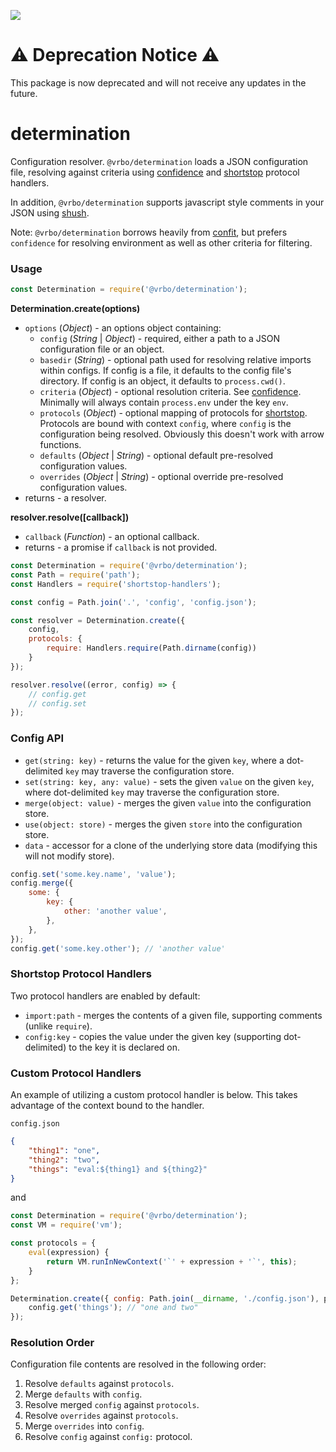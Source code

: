 ![](https://github.com/ExpediaGroup/determination/workflows/Node_CI/badge.svg)

# :warning: **Deprecation Notice** :warning:
This package is now deprecated and will not receive any updates in the future.

# determination

Configuration resolver. `@vrbo/determination` loads a JSON configuration file, resolving against criteria using [confidence](https://github.com/hapijs/confidence) and [shortstop](https://github.com/krakenjs/shortstop) protocol handlers.

In addition, `@vrbo/determination` supports javascript style comments in your JSON using [shush](https://github.com/krakenjs/shush).

Note: `@vrbo/determination` borrows heavily from [confit](https://github.com/krakenjs/confit), but prefers `confidence` for resolving environment as well as other criteria for filtering.

### Usage

```javascript
const Determination = require('@vrbo/determination');
```

**Determination.create(options)**

- `options` (_Object_) - an options object containing:
  - `config` (_String_ | _Object_) - required, either a path to a JSON configuration file or an object.
  - `basedir` (_String_) - optional path used for resolving relative imports within configs. If config is a file, it defaults to the config file's directory. If config is an object, it defaults to `process.cwd()`.
  - `criteria` (_Object_) - optional resolution criteria. See [confidence](https://github.com/hapijs/confidence). Minimally will always contain `process.env` under the key `env`.
  - `protocols` (_Object_) - optional mapping of protocols for [shortstop](https://github.com/krakenjs/shortstop). Protocols are bound with context `config`, where `config` is the configuration being resolved. Obviously this doesn't work with arrow functions.
  - `defaults` (_Object_ | _String_) - optional default pre-resolved configuration values.
  - `overrides` (_Object_ | _String_) - optional override pre-resolved configuration values.
- returns - a resolver.

**resolver.resolve([callback])**

- `callback` (_Function_) - an optional callback.
- returns - a promise if `callback` is not provided.

```javascript
const Determination = require('@vrbo/determination');
const Path = require('path');
const Handlers = require('shortstop-handlers');

const config = Path.join('.', 'config', 'config.json');

const resolver = Determination.create({
    config,
    protocols: {
        require: Handlers.require(Path.dirname(config))
    }
});

resolver.resolve((error, config) => {
    // config.get
    // config.set
});
```

### Config API

- `get(string: key)` - returns the value for the given `key`, where a dot-delimited `key` may traverse the configuration store.
- `set(string: key, any: value)` - sets the given `value` on the given `key`, where dot-delimited `key` may traverse the configuration store.
- `merge(object: value)` - merges the given `value` into the configuration store.
- `use(object: store)` - merges the given `store` into the configuration store.
- `data` - accessor for a clone of the underlying store data (modifying this will not modify store).

```javascript
config.set('some.key.name', 'value');
config.merge({
    some: {
        key: {
            other: 'another value',
        },
    },
});
config.get('some.key.other'); // 'another value'
```

### Shortstop Protocol Handlers

Two protocol handlers are enabled by default:

- `import:path` - merges the contents of a given file, supporting comments (unlike `require`).
- `config:key` - copies the value under the given key (supporting dot-delimited) to the key it is declared on.

### Custom Protocol Handlers

An example of utilizing a custom protocol handler is below. This takes advantage of the context bound to the handler.

`config.json`
```json
{
    "thing1": "one",
    "thing2": "two",
    "things": "eval:${thing1} and ${thing2}"
}
```

and

```javascript
const Determination = require('@vrbo/determination');
const VM = require('vm');

const protocols = {
    eval(expression) {
        return VM.runInNewContext('`' + expression + '`', this);
    }
};

Determination.create({ config: Path.join(__dirname, './config.json'), protocols }).resolve((error, config) => {
    config.get('things'); // "one and two"
});
```

### Resolution Order

Configuration file contents are resolved in the following order:

1. Resolve `defaults` against `protocols`.
2. Merge `defaults` with `config`.
3. Resolve merged `config` against `protocols`.
4. Resolve `overrides` against `protocols`.
5. Merge `overrides` into `config`.
6. Resolve `config` against `config:` protocol.
